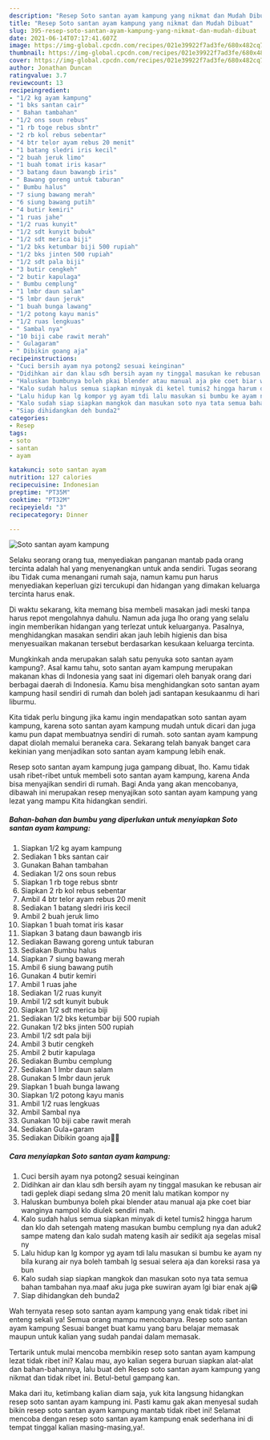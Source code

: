 ```yaml
---
description: "Resep Soto santan ayam kampung yang nikmat dan Mudah Dibuat"
title: "Resep Soto santan ayam kampung yang nikmat dan Mudah Dibuat"
slug: 395-resep-soto-santan-ayam-kampung-yang-nikmat-dan-mudah-dibuat
date: 2021-06-14T07:17:41.607Z
image: https://img-global.cpcdn.com/recipes/021e39922f7ad3fe/680x482cq70/soto-santan-ayam-kampung-foto-resep-utama.jpg
thumbnail: https://img-global.cpcdn.com/recipes/021e39922f7ad3fe/680x482cq70/soto-santan-ayam-kampung-foto-resep-utama.jpg
cover: https://img-global.cpcdn.com/recipes/021e39922f7ad3fe/680x482cq70/soto-santan-ayam-kampung-foto-resep-utama.jpg
author: Jonathan Duncan
ratingvalue: 3.7
reviewcount: 13
recipeingredient:
- "1/2 kg ayam kampung"
- "1 bks santan cair"
- " Bahan tambahan"
- "1/2 ons soun rebus"
- "1 rb toge rebus sbntr"
- "2 rb kol rebus sebentar"
- "4 btr telor ayam rebus 20 menit"
- "1 batang sledri iris kecil"
- "2 buah jeruk limo"
- "1 buah tomat iris kasar"
- "3 batang daun bawangb iris"
- " Bawang goreng untuk taburan"
- " Bumbu halus"
- "7 siung bawang merah"
- "6 siung bawang putih"
- "4 butir kemiri"
- "1 ruas jahe"
- "1/2 ruas kunyit"
- "1/2 sdt kunyit bubuk"
- "1/2 sdt merica biji"
- "1/2 bks ketumbar biji 500 rupiah"
- "1/2 bks jinten 500 rupiah"
- "1/2 sdt pala biji"
- "3 butir cengkeh"
- "2 butir kapulaga"
- " Bumbu cemplung"
- "1 lmbr daun salam"
- "5 lmbr daun jeruk"
- "1 buah bunga lawang"
- "1/2 potong kayu manis"
- "1/2 ruas lengkuas"
- " Sambal nya"
- "10 biji cabe rawit merah"
- " Gulagaram"
- " Dibikin goang aja"
recipeinstructions:
- "Cuci bersih ayam nya potong2 sesuai keinginan"
- "Didihkan air dan klau sdh bersih ayam ny tinggal masukan ke rebusan air tadi geplek diapi sedang slma 20 menit lalu matikan kompor ny"
- "Haluskan bumbunya boleh pkai blender atau manual aja pke coet biar wanginya nampol klo diulek sendiri mah."
- "Kalo sudah halus semua siapkan minyak di ketel tumis2 hingga harum dan klo dah setengah mateng masukan bumbu cemplung nya dan aduk2 sampe mateng dan kalo sudah mateng kasih air sedikit aja segelas misal ny"
- "Lalu hidup kan lg kompor yg ayam tdi lalu masukan si bumbu ke ayam ny bila kurang air nya boleh tambah lg sesuai selera aja dan koreksi rasa ya bun"
- "Kalo sudah siap siapkan mangkok dan masukan soto nya tata semua bahan tambahan nya.maaf aku juga pke suwiran ayam lgi biar enak aj😁"
- "Siap dihidangkan deh bunda2"
categories:
- Resep
tags:
- soto
- santan
- ayam

katakunci: soto santan ayam 
nutrition: 127 calories
recipecuisine: Indonesian
preptime: "PT35M"
cooktime: "PT32M"
recipeyield: "3"
recipecategory: Dinner

---
```



![Soto santan ayam kampung](https://img-global.cpcdn.com/recipes/021e39922f7ad3fe/680x482cq70/soto-santan-ayam-kampung-foto-resep-utama.jpg)

Selaku seorang orang tua, menyediakan panganan mantab pada orang tercinta adalah hal yang menyenangkan untuk anda sendiri. Tugas seorang ibu Tidak cuma menangani rumah saja, namun kamu pun harus menyediakan keperluan gizi tercukupi dan hidangan yang dimakan keluarga tercinta harus enak.

Di waktu  sekarang, kita memang bisa membeli masakan jadi meski tanpa harus repot mengolahnya dahulu. Namun ada juga lho orang yang selalu ingin memberikan hidangan yang terlezat untuk keluarganya. Pasalnya, menghidangkan masakan sendiri akan jauh lebih higienis dan bisa menyesuaikan makanan tersebut berdasarkan kesukaan keluarga tercinta. 



Mungkinkah anda merupakan salah satu penyuka soto santan ayam kampung?. Asal kamu tahu, soto santan ayam kampung merupakan makanan khas di Indonesia yang saat ini digemari oleh banyak orang dari berbagai daerah di Indonesia. Kamu bisa menghidangkan soto santan ayam kampung hasil sendiri di rumah dan boleh jadi santapan kesukaanmu di hari liburmu.

Kita tidak perlu bingung jika kamu ingin mendapatkan soto santan ayam kampung, karena soto santan ayam kampung mudah untuk dicari dan juga kamu pun dapat membuatnya sendiri di rumah. soto santan ayam kampung dapat diolah memalui beraneka cara. Sekarang telah banyak banget cara kekinian yang menjadikan soto santan ayam kampung lebih enak.

Resep soto santan ayam kampung juga gampang dibuat, lho. Kamu tidak usah ribet-ribet untuk membeli soto santan ayam kampung, karena Anda bisa menyajikan sendiri di rumah. Bagi Anda yang akan mencobanya, dibawah ini merupakan resep menyajikan soto santan ayam kampung yang lezat yang mampu Kita hidangkan sendiri.

<!--inarticleads1-->

##### Bahan-bahan dan bumbu yang diperlukan untuk menyiapkan Soto santan ayam kampung:

1. Siapkan 1/2 kg ayam kampung
1. Sediakan 1 bks santan cair
1. Gunakan  Bahan tambahan
1. Sediakan 1/2 ons soun rebus
1. Siapkan 1 rb toge rebus sbntr
1. Siapkan 2 rb kol rebus sebentar
1. Ambil 4 btr telor ayam rebus 20 menit
1. Sediakan 1 batang sledri iris kecil
1. Ambil 2 buah jeruk limo
1. Siapkan 1 buah tomat iris kasar
1. Siapkan 3 batang daun bawangb iris
1. Sediakan  Bawang goreng untuk taburan
1. Sediakan  Bumbu halus
1. Siapkan 7 siung bawang merah
1. Ambil 6 siung bawang putih
1. Gunakan 4 butir kemiri
1. Ambil 1 ruas jahe
1. Sediakan 1/2 ruas kunyit
1. Ambil 1/2 sdt kunyit bubuk
1. Siapkan 1/2 sdt merica biji
1. Sediakan 1/2 bks ketumbar biji 500 rupiah
1. Gunakan 1/2 bks jinten 500 rupiah
1. Ambil 1/2 sdt pala biji
1. Ambil 3 butir cengkeh
1. Ambil 2 butir kapulaga
1. Sediakan  Bumbu cemplung
1. Sediakan 1 lmbr daun salam
1. Gunakan 5 lmbr daun jeruk
1. Siapkan 1 buah bunga lawang
1. Siapkan 1/2 potong kayu manis
1. Ambil 1/2 ruas lengkuas
1. Ambil  Sambal nya
1. Gunakan 10 biji cabe rawit merah
1. Sediakan  Gula+garam
1. Sediakan  Dibikin goang aja👍🏻




<!--inarticleads2-->

##### Cara menyiapkan Soto santan ayam kampung:

1. Cuci bersih ayam nya potong2 sesuai keinginan
1. Didihkan air dan klau sdh bersih ayam ny tinggal masukan ke rebusan air tadi geplek diapi sedang slma 20 menit lalu matikan kompor ny
1. Haluskan bumbunya boleh pkai blender atau manual aja pke coet biar wanginya nampol klo diulek sendiri mah.
1. Kalo sudah halus semua siapkan minyak di ketel tumis2 hingga harum dan klo dah setengah mateng masukan bumbu cemplung nya dan aduk2 sampe mateng dan kalo sudah mateng kasih air sedikit aja segelas misal ny
1. Lalu hidup kan lg kompor yg ayam tdi lalu masukan si bumbu ke ayam ny bila kurang air nya boleh tambah lg sesuai selera aja dan koreksi rasa ya bun
1. Kalo sudah siap siapkan mangkok dan masukan soto nya tata semua bahan tambahan nya.maaf aku juga pke suwiran ayam lgi biar enak aj😁
1. Siap dihidangkan deh bunda2




Wah ternyata resep soto santan ayam kampung yang enak tidak ribet ini enteng sekali ya! Semua orang mampu mencobanya. Resep soto santan ayam kampung Sesuai banget buat kamu yang baru belajar memasak maupun untuk kalian yang sudah pandai dalam memasak.

Tertarik untuk mulai mencoba membikin resep soto santan ayam kampung lezat tidak ribet ini? Kalau mau, ayo kalian segera buruan siapkan alat-alat dan bahan-bahannya, lalu buat deh Resep soto santan ayam kampung yang nikmat dan tidak ribet ini. Betul-betul gampang kan. 

Maka dari itu, ketimbang kalian diam saja, yuk kita langsung hidangkan resep soto santan ayam kampung ini. Pasti kamu gak akan menyesal sudah bikin resep soto santan ayam kampung mantab tidak ribet ini! Selamat mencoba dengan resep soto santan ayam kampung enak sederhana ini di tempat tinggal kalian masing-masing,ya!.

